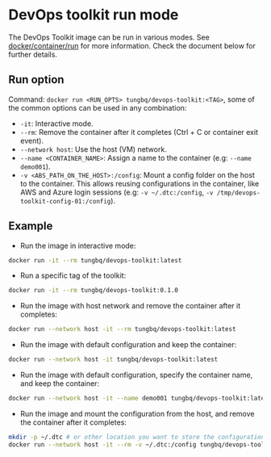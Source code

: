 # DevOps toolkit run mode

The DevOps Toolkit image can be run in various modes. See [docker/container/run](https://docs.docker.com/reference/cli/docker/container/run/) for more information. Check the document below for further details.

## Run option

Command: `docker run <RUN_OPTS> tungbq/devops-toolkit:<TAG>`, some of the common options can be used in any combination:

- `-it`: Interactive mode.
- `--rm`: Remove the container after it completes (Ctrl + C or container exit event).
- `--network host`: Use the host (VM) network.
- `--name <CONTAINER_NAME>`: Assign a name to the container (e.g: `--name demo001`).
- `-v <ABS_PATH_ON_THE_HOST>:/config`: Mount a config folder on the host to the container. This allows reusing configurations in the container, like AWS and Azure login sessions (e.g: `-v ~/.dtc:/config`, `-v /tmp/devops-toolkit-config-01:/config`).

## Example

- Run the image in interactive mode:

```bash
docker run -it --rm tungbq/devops-toolkit:latest
```

- Run a specific tag of the toolkit:

```bash
docker run -it --rm tungbq/devops-toolkit:0.1.0
```

- Run the image with host network and remove the container after it completes:

```bash
docker run --network host -it --rm tungbq/devops-toolkit:latest
```

- Run the image with default configuration and keep the container:

```bash
docker run --network host -it tungbq/devops-toolkit:latest
```

- Run the image with default configuration, specify the container name, and keep the container:

```bash
docker run --network host -it --name demo001 tungbq/devops-toolkit:latest
```

- Run the image and mount the configuration from the host, and remove the container after it completes:

```bash
mkdir -p ~/.dtc # or other location you want to store the configuration
docker run --network host -it --rm -v ~/.dtc:/config tungbq/devops-toolkit:latest
```
